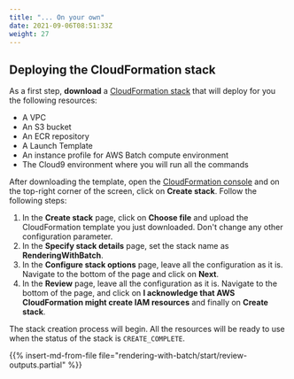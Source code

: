 ```yaml
---
title: "... On your own"
date: 2021-09-06T08:51:33Z
weight: 27
---
```


## Deploying the CloudFormation stack

As a first step, **download** a [CloudFormation stack](https://raw.githubusercontent.com/awslabs/ec2-spot-workshops/master/content/rendering-with-batch/rendering-with-batch.files/stack.yaml) that will deploy for you the following resources:

- A VPC
- An S3 bucket
- An ECR repository
- A Launch Template
- An instance profile for AWS Batch compute environment
- The Cloud9 environment where you will run all the commands

After downloading the template, open the [CloudFormation console](https://console.aws.amazon.com/cloudformation) and on the top-right corner of the screen, click on **Create stack**. Follow the following steps:

1. In the **Create stack** page, click on **Choose file** and upload the CloudFormation template you just downloaded. Don't change any other configuration parameter.
2. In the **Specify stack details** page, set the stack name as **RenderingWithBatch**.
3. In the **Configure stack options** page, leave all the configuration as it is. Navigate to the bottom of the page and click on **Next**.
4. In the **Review** page, leave all the configuration as it is. Navigate to the bottom of the page, and click on **I acknowledge that AWS CloudFormation might create IAM resources** and finally on **Create stack**.

The stack creation process will begin. All the resources will be ready to use when the status of the stack is `CREATE_COMPLETE`.

{{% insert-md-from-file file="rendering-with-batch/start/review-outputs.partial" %}}
